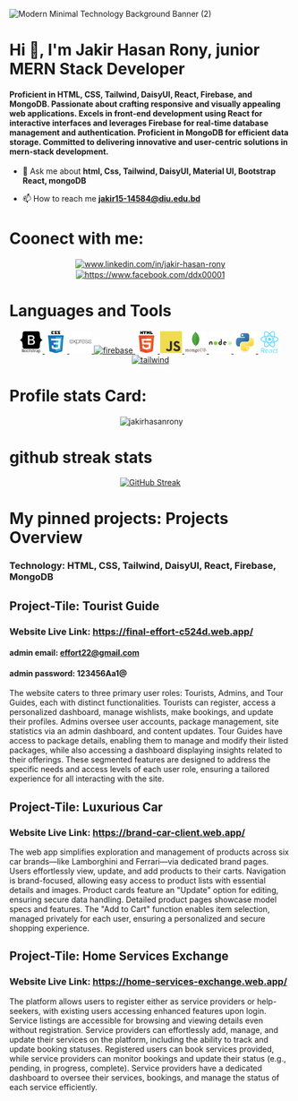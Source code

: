 ![Modern Minimal Technology Background Banner (2)](https://github.com/jakirhasanrony/jakirhasanrony/assets/99494672/939c9105-cd1f-4156-8955-148f71f8b489)


<h1 align="left">Hi 👋, I'm Jakir Hasan Rony, junior MERN Stack Developer</h1>
<h4 align="left">Proficient in HTML, CSS, Tailwind, DaisyUI, React, Firebase, and MongoDB. Passionate about crafting responsive and visually appealing web applications. Excels in front-end development using React for interactive interfaces and leverages Firebase for real-time database management and authentication. Proficient in MongoDB for efficient data storage. Committed to delivering innovative and user-centric solutions in mern-stack development.</h4>

- 💬 Ask me about **html, Css, Tailwind, DaisyUI, Material UI, Bootstrap React, mongoDB**

- 📫 How to reach me **jakir15-14584@diu.edu.bd**

# Coonect with me:
<p align="center">
<a href="https://linkedin.com/in/www.linkedin.com/in/jakir-hasan-rony" target="blank"><img align="center" src="https://raw.githubusercontent.com/rahuldkjain/github-profile-readme-generator/master/src/images/icons/Social/linked-in-alt.svg" alt="www.linkedin.com/in/jakir-hasan-rony" height="30" width="40" /></a>
<a href="https://fb.com/https://www.facebook.com/ddx00001" target="blank"><img align="center" src="https://raw.githubusercontent.com/rahuldkjain/github-profile-readme-generator/master/src/images/icons/Social/facebook.svg" alt="https://www.facebook.com/ddx00001" height="30" width="40" /></a>
</p>

# Languages and Tools
<p align="center"> <a href="https://getbootstrap.com" target="_blank" rel="noreferrer"> <img src="https://raw.githubusercontent.com/devicons/devicon/master/icons/bootstrap/bootstrap-plain-wordmark.svg" alt="bootstrap" width="40" height="40"/> </a> <a href="https://www.cprogramming.com/" target="_blank" rel="noreferrer"> </a> <a href="https://www.w3schools.com/css/" target="_blank" rel="noreferrer"> <img src="https://raw.githubusercontent.com/devicons/devicon/master/icons/css3/css3-original-wordmark.svg" alt="css3" width="40" height="40"/> </a> <a href="https://expressjs.com" target="_blank" rel="noreferrer"> <img src="https://raw.githubusercontent.com/devicons/devicon/master/icons/express/express-original-wordmark.svg" alt="express" width="40" height="40"/> </a> <a href="https://firebase.google.com/" target="_blank" rel="noreferrer"> <img src="https://www.vectorlogo.zone/logos/firebase/firebase-icon.svg" alt="firebase" width="40" height="40"/> </a> <a href="https://www.w3.org/html/" target="_blank" rel="noreferrer"> <img src="https://raw.githubusercontent.com/devicons/devicon/master/icons/html5/html5-original-wordmark.svg" alt="html5" width="40" height="40"/> </a> <a href="https://developer.mozilla.org/en-US/docs/Web/JavaScript" target="_blank" rel="noreferrer"> <img src="https://raw.githubusercontent.com/devicons/devicon/master/icons/javascript/javascript-original.svg" alt="javascript" width="40" height="40"/> </a> <a href="https://www.mongodb.com/" target="_blank" rel="noreferrer"> <img src="https://raw.githubusercontent.com/devicons/devicon/master/icons/mongodb/mongodb-original-wordmark.svg" alt="mongodb" width="40" height="40"/> </a> <a href="https://nodejs.org" target="_blank" rel="noreferrer"> <img src="https://raw.githubusercontent.com/devicons/devicon/master/icons/nodejs/nodejs-original-wordmark.svg" alt="nodejs" width="40" height="40"/> </a> <a href="https://www.python.org" target="_blank" rel="noreferrer"> <img src="https://raw.githubusercontent.com/devicons/devicon/master/icons/python/python-original.svg" alt="python" width="40" height="40"/> </a> <a href="https://reactjs.org/" target="_blank" rel="noreferrer"> <img src="https://raw.githubusercontent.com/devicons/devicon/master/icons/react/react-original-wordmark.svg" alt="react" width="40" height="40"/> </a> <a href="https://tailwindcss.com/" target="_blank" rel="noreferrer"> <img src="https://www.vectorlogo.zone/logos/tailwindcss/tailwindcss-icon.svg" alt="tailwind" width="40" height="40"/> </a> </p>

# Profile stats Card:
<p align="center">&nbsp;<img align="center" src="https://github-readme-stats.vercel.app/api?username=jakirhasanrony&show_icons=true&locale=en" alt="jakirhasanrony" /></p>

# github streak stats
<p align="center"><a href="https://git.io/streak-stats"><img src="https://github-readme-streak-stats.herokuapp.com?user=jakirhasanrony&theme=tokyonight" alt="GitHub Streak" /></a></p>

# My pinned projects:  Projects Overview
### Technology: HTML, CSS, Tailwind, DaisyUI, React, Firebase, MongoDB

## Project-Tile: Tourist Guide
### Website Live Link: https://final-effort-c524d.web.app/
#### admin email:  effort22@gmail.com
#### admin password: 123456Aa1@
The website caters to three primary user roles: Tourists, Admins, and Tour Guides, each with distinct functionalities. Tourists can register, access a personalized dashboard, manage wishlists, make bookings, and update their profiles. Admins oversee user accounts, package management, site statistics via an admin dashboard, and content updates. Tour Guides have access to package details, enabling them to manage and modify their listed packages, while also accessing a dashboard displaying insights related to their offerings. These segmented features are designed to address the specific needs and access levels of each user role, ensuring a tailored experience for all interacting with the site.



## Project-Tile: Luxurious Car 

### Website Live Link: https://brand-car-client.web.app/
The web app simplifies exploration and management of products across six car brands—like Lamborghini and Ferrari—via dedicated brand pages. Users effortlessly view, update, and add products to their carts. Navigation is brand-focused, allowing easy access to product lists with essential details and images. Product cards feature an "Update" option for editing, ensuring secure data handling. Detailed product pages showcase model specs and features. The "Add to Cart" function enables item selection, managed privately for each user, ensuring a personalized and secure shopping experience.

## Project-Tile: Home Services Exchange
### Website Live Link: https://home-services-exchange.web.app/

The platform allows users to register either as service providers or help-seekers, with existing users accessing enhanced features upon login. Service listings are accessible for browsing and viewing details even without registration. Service providers can effortlessly add, manage, and update their services on the platform, including the ability to track and update booking statuses. Registered users can book services provided, while service providers can monitor bookings and update their status (e.g., pending, in progress, complete). Service providers have a dedicated dashboard to oversee their services, bookings, and manage the status of each service efficiently.




